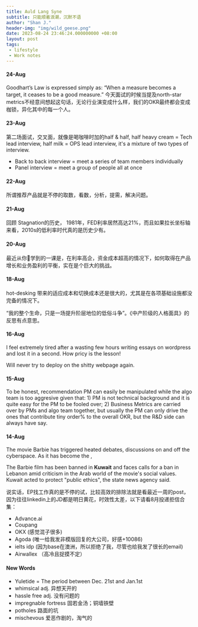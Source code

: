 ```yaml
---
title: Auld Lang Syne
subtitle: 只能顺着浪潮，沉默不语
author: "Shan J."
header-img: "img/wild_geese.png"
date: 2023-08-24 23:46:24.000000000 +08:00
layout: post
tags:
 - lifestyle
 - Work notes
---
```


#### 24-Aug

Goodhart’s Law is expressed simply as: “When a measure becomes a target, it ceases to be a good measure.” 今天面试的时候当提及north-star metrics不经意间想起这句话，无论行业演变成什么样，我们的OKR最终都会变成枷锁，异化其中的每一个人。

#### 23-Aug

第二场面试，交叉面，就像是喝咖啡时加的half & half, half heavy cream =  Tech lead interview, half milk = OPS lead interview,  it's a mixture of two types of interview.

* Back to back interview = meet a series of team members individually
* Panel interview = meet a group of people all at once

#### 22-Aug

所谓推荐产品就是不停的取数，看数，分析，提需，解决问题。

#### 21-Aug

回顾 Stagnation的历史， 1981年，FED利率居然高达21%，而且如果拉长坐标轴来看，2010s的低利率时代真的是历史少有。

#### 20-Aug

最近从你🦐学到的一课是，在利率高企，资金成本超高的情况下，如何取得在产品增长和业务盈利的平衡，实在是个巨大的挑战。

#### 18-Aug

hot-desking 带来的适应成本和切换成本还是很大的，尤其是在各项基础设施都没完备的情况下。

“我的整个生命，只是一场提升阶层地位的低俗斗争”。《中产阶级的人格面具》的反思有点意思。

#### 16-Aug

I feel extremely tired after a wasting few hours writing essays on wordpress and lost it in a second. How pricy is the lesson!

Will never try to deploy on the shitty webpage again.

#### 15-Aug

To be honest, recommendation PM can easily be manipulated while the algo team is too aggresive given that: 1) PM is not technical background and it is quite easy for the PM to be fooled over; 2) Business Metrics are carried over by PMs and algo team together, but usually the PM can only drive the ones that contribute tiny order% to the overall OKR, but the R&D side can always have say.

#### 14-Aug

The movie Barbie has triggered heated debates, discussions on and off the cyberspace. As it has become the ,

The Barbie film has been banned in **Kuwait** and faces calls for a ban in Lebanon amid criticism in the Arab world of the movie's social values. Kuwait acted to protect "public ethics", the state news agency said.

说实话，EP找工作真的是不停的试，比较高效的排除法就是看最近一周的post，因为往往linkedin上的JD都是明日黄花，时效性太差，以下请看8月投递拒信合集：

* Advance.ai
* Coupang
* OKX (感觉混子很多)
* Agoda (唯一给我发非模版回复的大公司，好感+10086)
* ielts idp (因为base在澳洲，所以拒绝了我，尽管也给我发了很长的email)
* Airwallex （高冷且捉摸不定）


#### New Words

* Yuletide = The period between Dec. 21st and Jan.1st
* whimsical adj. 异想天开的
* hassle free adj. 没有问题的
* impregnable fortress 固若金汤；铜墙铁壁
* potholes 路面的坑
* mischevous 爱恶作剧的，淘气的
